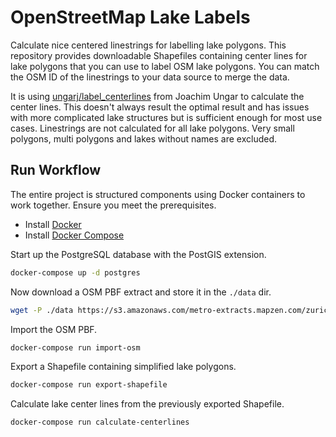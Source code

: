 # OpenStreetMap Lake Labels

Calculate nice centered linestrings for labelling lake polygons.
This repository provides downloadable Shapefiles containing center lines for lake polygons
that you can use to label OSM lake polygons. You can match the OSM ID of the linestrings to your
data source to merge the data.

It is using [ungarj/label_centerlines](https://github.com/ungarj/label_centerlines) from Joachim Ungar to calculate the center lines. This doesn't always result the optimal result and has issues with more complicated lake structures but is sufficient enough for most use cases. Linestrings are not calculated for all lake polygons. Very small polygons, multi polygons and lakes without names are excluded.

## Run Workflow

The entire project is structured components using Docker containers
to work together. Ensure you meet the prerequisites.

- Install [Docker](https://docs.docker.com/engine/installation/)
- Install [Docker Compose](https://docs.docker.com/compose/install/)

Start up the PostgreSQL database with the PostGIS extension.

```bash
docker-compose up -d postgres
```

Now download a OSM PBF extract and store it in the `./data` dir.

```bash
wget -P ./data https://s3.amazonaws.com/metro-extracts.mapzen.com/zurich_switzerland.osm.pbf
```

Import the OSM PBF.

```bash
docker-compose run import-osm
```

Export a Shapefile containing simplified lake polygons.

```bash
docker-compose run export-shapefile
```

Calculate lake center lines from the previously exported Shapefile.

```bash
docker-compose run calculate-centerlines
```
